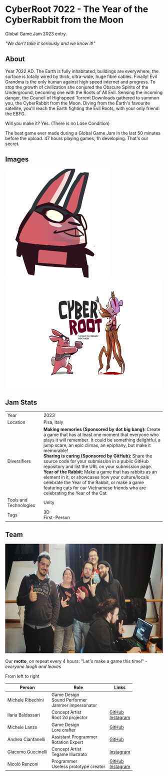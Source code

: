 # CyberRoot 7022 - The Year of the CyberRabbit from the Moon

Global Game Jam 2023 entry.

_"We don't take it seriously and we know it!"_

## About

Year 7022 AD. The Earth is fully inhabitated, buildings are everywhere, the surface is totally wired by thick, ultra-wide, huge fibre cables. Finally!
Evil Grandma is the only human against high speed internet and progress. To stop the growth of civilization she conjured the Obscure Spirits of the Underground, becoming one with the Roots of All Evil.
Sensing the incoming danger, the Council of Highspeed Torrent Downloads gathered to summon you, the CyberRabbit from the Moon. Diving from the Earth's favourite satellite, you'll reach the Earth fighting the Evil Roots, with your only friend: the EBFG.

Will you make it?
Yes. (There is no Lose Condition)

The best game ever made during a Global Game Jam in the last 50 minutes before the upload.
47 hours playing games, 1h developing. That's our secret.

## Images

<span >
<img src="./imgs/icon.png" style="height:350px" />
<img src="./imgs/splash.png" style="height:350px" />
</span>

## Jam Stats

|                        |                                                                                                                                                                                                                                                                                                                                                                                                                                                                                                                                                                                                                                                                     |
| ---------------------- | ------------------------------------------------------------------------------------------------------------------------------------------------------------------------------------------------------------------------------------------------------------------------------------------------------------------------------------------------------------------------------------------------------------------------------------------------------------------------------------------------------------------------------------------------------------------------------------------------------------------------------------------------------------------- |
| Year                   | 2023                                                                                                                                                                                                                                                                                                                                                                                                                                                                                                                                                                                                                                                                |
| Location               | Pisa, Italy                                                                                                                                                                                                                                                                                                                                                                                                                                                                                                                                                                                                                                                         |
| Diversifiers           | **Making memories (Sponsored by dot big bang):** Create a game that has at least one moment that everyone who plays it will remember. It could be something delightful, a jump scare, an epic climax, an epiphany, but make it memorable!</br>**Sharing is caring (Sponsored by GitHub):** Share the source code for your submission in a public GitHub repository and list the URL on your submission page.</br>**Year of the Rabbit:** Make a game that has rabbits as an element in it, or showcases how your culture/locals celebrate the Year of the Rabbit, or make a game featuring cats for our Vietnamese friends who are celebrating the Year of the Cat. |
| Tools and Technologies | Unity                                                                                                                                                                                                                                                                                                                                                                                                                                                                                                                                                                                                                                                               |
| Tags                   | 3D</br>First-Person                                                                                                                                                                                                                                                                                                                                                                                                                                                                                                                                                                                                                                                 |

## Team

<span>
<img src="./imgs/team.jpg" style="height:350px" />
</span>

Our **motto**, on repeat every 4 hours: "Let's make a game this time!" - _everyone laugh and leaves_

From left to right

| Person             | Role                                                        | Links                                                                                            |
| ------------------ | ----------------------------------------------------------- | ------------------------------------------------------------------------------------------------ |
| Michele Ribechini  | Game Design </br> Sound Performer </br> Jammer impersonator |                                                                                                  |
| Ilaria Baldassari  | Concept Artist </br> Root 2d projector                      | [GitHub](https://github.com/sheirafenix)</br>[Instagram](https://www.instagram.com/sheira_fenix) |
| Michele Lanzo      | Game Design </br> Lore crafter                              | [GitHub](https://github.com/m-lanzo)                                                             |
| Andrea Cianfanelli | Assistant Programmer </br> Rotation Expert                  | [GitHub](https://github.com/cinfa78)                                                             |
| Giacomo Guccinelli | Concept Artist <br/> Tegame Illustrato                      | [Instagram](https://www.instagram.com/lateogoniaillustrata)                                      |
| Nicolò Renzoni     | Programmer </br> Useless prototype creator                  | [GitHub](https://github.com/klausrenzo)</br>[Instagram](https://www.instagram.com/klausrenzo)    |
